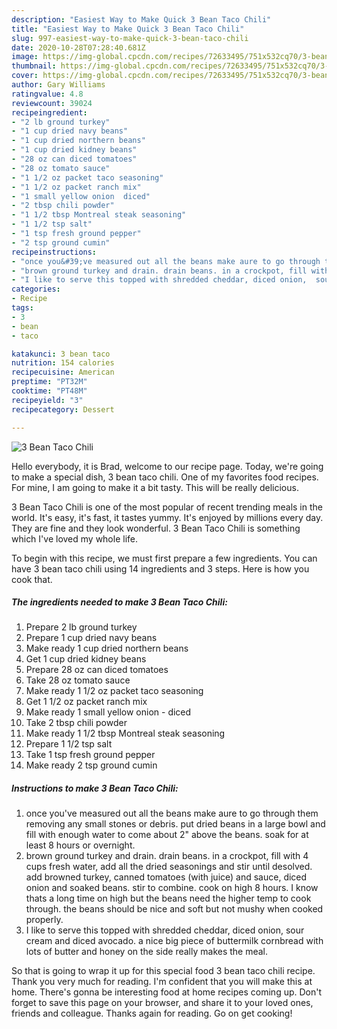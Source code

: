 ```yaml
---
description: "Easiest Way to Make Quick 3 Bean Taco Chili"
title: "Easiest Way to Make Quick 3 Bean Taco Chili"
slug: 997-easiest-way-to-make-quick-3-bean-taco-chili
date: 2020-10-28T07:28:40.681Z
image: https://img-global.cpcdn.com/recipes/72633495/751x532cq70/3-bean-taco-chili-recipe-main-photo.jpg
thumbnail: https://img-global.cpcdn.com/recipes/72633495/751x532cq70/3-bean-taco-chili-recipe-main-photo.jpg
cover: https://img-global.cpcdn.com/recipes/72633495/751x532cq70/3-bean-taco-chili-recipe-main-photo.jpg
author: Gary Williams
ratingvalue: 4.8
reviewcount: 39024
recipeingredient:
- "2 lb ground turkey"
- "1 cup dried navy beans"
- "1 cup dried northern beans"
- "1 cup dried kidney beans"
- "28 oz can diced tomatoes"
- "28 oz tomato sauce"
- "1 1/2 oz packet taco seasoning"
- "1 1/2 oz packet ranch mix"
- "1 small yellow onion  diced"
- "2 tbsp chili powder"
- "1 1/2 tbsp Montreal steak seasoning"
- "1 1/2 tsp salt"
- "1 tsp fresh ground pepper"
- "2 tsp ground cumin"
recipeinstructions:
- "once you&#39;ve measured out all the beans make aure to go through them removing any small stones or debris. put dried beans in a large bowl and fill with enough water to come about 2&#34; above the beans. soak for at least 8 hours or overnight."
- "brown ground turkey and drain. drain beans. in a crockpot, fill with 4 cups fresh water, add all the dried seasonings and stir until desolved. add browned turkey, canned tomatoes (with juice) and sauce, diced onion and soaked beans. stir to combine.  cook on high 8 hours. I know thats a long time on high but the beans need the higher temp to cook through. the beans should be nice and soft but not mushy when cooked properly."
- "I like to serve this topped with shredded cheddar, diced onion,  sour cream and diced avocado.  a nice big piece of buttermilk cornbread with lots of butter and honey on the side really makes the meal."
categories:
- Recipe
tags:
- 3
- bean
- taco

katakunci: 3 bean taco 
nutrition: 154 calories
recipecuisine: American
preptime: "PT32M"
cooktime: "PT48M"
recipeyield: "3"
recipecategory: Dessert

---
```



![3 Bean Taco Chili](https://img-global.cpcdn.com/recipes/72633495/751x532cq70/3-bean-taco-chili-recipe-main-photo.jpg)

Hello everybody, it is Brad, welcome to our recipe page. Today, we're going to make a special dish, 3 bean taco chili. One of my favorites food recipes. For mine, I am going to make it a bit tasty. This will be really delicious.



3 Bean Taco Chili is one of the most popular of recent trending meals in the world. It's easy, it's fast, it tastes yummy. It's enjoyed by millions every day. They are fine and they look wonderful. 3 Bean Taco Chili is something which I've loved my whole life.


To begin with this recipe, we must first prepare a few ingredients. You can have 3 bean taco chili using 14 ingredients and 3 steps. Here is how you cook that.

<!--inarticleads1-->

##### The ingredients needed to make 3 Bean Taco Chili:

1. Prepare 2 lb ground turkey
1. Prepare 1 cup dried navy beans
1. Make ready 1 cup dried northern beans
1. Get 1 cup dried kidney beans
1. Prepare 28 oz can diced tomatoes
1. Take 28 oz tomato sauce
1. Make ready 1 1/2 oz packet taco seasoning
1. Get 1 1/2 oz packet ranch mix
1. Make ready 1 small yellow onion - diced
1. Take 2 tbsp chili powder
1. Make ready 1 1/2 tbsp Montreal steak seasoning
1. Prepare 1 1/2 tsp salt
1. Take 1 tsp fresh ground pepper
1. Make ready 2 tsp ground cumin




<!--inarticleads2-->

##### Instructions to make 3 Bean Taco Chili:

1. once you&#39;ve measured out all the beans make aure to go through them removing any small stones or debris. put dried beans in a large bowl and fill with enough water to come about 2&#34; above the beans. soak for at least 8 hours or overnight.
1. brown ground turkey and drain. drain beans. in a crockpot, fill with 4 cups fresh water, add all the dried seasonings and stir until desolved. add browned turkey, canned tomatoes (with juice) and sauce, diced onion and soaked beans. stir to combine.  cook on high 8 hours. I know thats a long time on high but the beans need the higher temp to cook through. the beans should be nice and soft but not mushy when cooked properly.
1. I like to serve this topped with shredded cheddar, diced onion,  sour cream and diced avocado.  a nice big piece of buttermilk cornbread with lots of butter and honey on the side really makes the meal.




So that is going to wrap it up for this special food 3 bean taco chili recipe. Thank you very much for reading. I'm confident that you will make this at home. There's gonna be interesting food at home recipes coming up. Don't forget to save this page on your browser, and share it to your loved ones, friends and colleague. Thanks again for reading. Go on get cooking!
